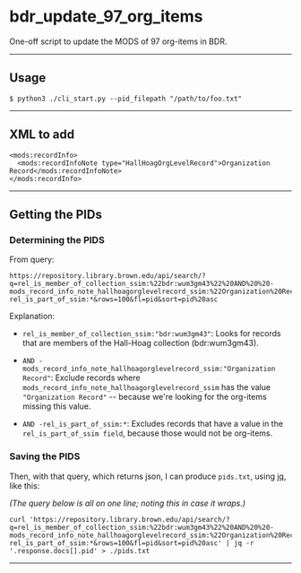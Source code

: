 # bdr_update_97_org_items

One-off script to update the MODS of 97 org-items in BDR.

---

## Usage

```
$ python3 ./cli_start.py --pid_filepath "/path/to/foo.txt"
```

---


## XML to add

```
<mods:recordInfo>
  <mods:recordInfoNote type="HallHoagOrgLevelRecord">Organization Record</mods:recordInfoNote>
</mods:recordInfo>
```

---


## Getting the PIDs

### Determining the PIDS

From query:

```
https://repository.library.brown.edu/api/search/?q=rel_is_member_of_collection_ssim:%22bdr:wum3gm43%22%20AND%20%20-mods_record_info_note_hallhoagorglevelrecord_ssim:%22Organization%20Record%22%20AND%20-rel_is_part_of_ssim:*&rows=100&fl=pid&sort=pid%20asc
```

Explanation:

- `rel_is_member_of_collection_ssim:"bdr:wum3gm43"`: Looks for records that are members of the Hall-Hoag collection (bdr:wum3gm43).

- `AND -mods_record_info_note_hallhoagorglevelrecord_ssim:"Organization Record"`: Exclude records where `mods_record_info_note_hallhoagorglevelrecord_ssim` has the value `"Organization Record"` -- because we're looking for the org-items missing this value.

- `AND -rel_is_part_of_ssim:*`: Excludes records that have a value in the `rel_is_part_of_ssim field`, because those would not be org-items.

### Saving the PIDS

Then, with that query, which returns json, I can produce `pids.txt`, using [jq], like this:

_(The query below is all on one line; noting this in case it wraps.)_

```
curl 'https://repository.library.brown.edu/api/search/?q=rel_is_member_of_collection_ssim:%22bdr:wum3gm43%22%20AND%20%20-mods_record_info_note_hallhoagorglevelrecord_ssim:%22Organization%20Record%22%20AND%20-rel_is_part_of_ssim:*&rows=100&fl=pid&sort=pid%20asc' | jq -r '.response.docs[].pid' > ./pids.txt
```

[jq]: <https://github.com/mwilliamson/jq.py>

---

